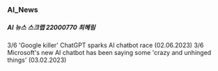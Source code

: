 ### AI_News
##### AI 뉴스 스크랩 22000770 최혜림

3/6 'Google killer' ChatGPT sparks AI chatbot race (02.06.2023)
3/6 Microsoft's new AI chatbot has been saying some 'crazy and unhinged things' (03.02.2023)
